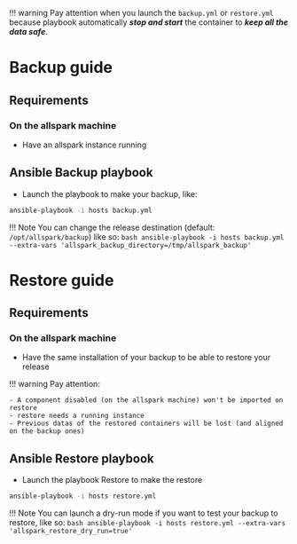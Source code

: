 !!! warning
    Pay attention when you launch the `backup.yml` or `restore.yml` because playbook automatically _**stop and start**_ the container to _**keep all the data safe**_.

# Backup guide
## Requirements

### On the allspark machine
- Have an allspark instance running

## Ansible Backup playbook

- Launch the playbook to make your backup, like:

```bash
ansible-playbook -i hosts backup.yml
```

!!! Note
    You can change the release destination (default: `/opt/allspark/backup`) like so:
    ```bash
    ansible-playbook -i hosts backup.yml --extra-vars 'allspark_backup_directory=/tmp/allspark_backup'
    ```

# Restore guide
## Requirements

### On the allspark machine
- Have the same installation of your backup to be able to restore your release

!!! warning
    Pay attention:

    - A component disabled (on the allspark machine) won't be imported on restore
    - restore needs a running instance
    - Previous datas of the restored containers will be lost (and aligned on the backup ones)


## Ansible Restore playbook

- Launch the playbook Restore to make the restore

```bash
ansible-playbook -i hosts restore.yml
```

!!! Note
    You can launch a dry-run mode if you want to test your backup to restore, like so:
    ```bash
    ansible-playbook -i hosts restore.yml --extra-vars 'allspark_restore_dry_run=true'
    ```
